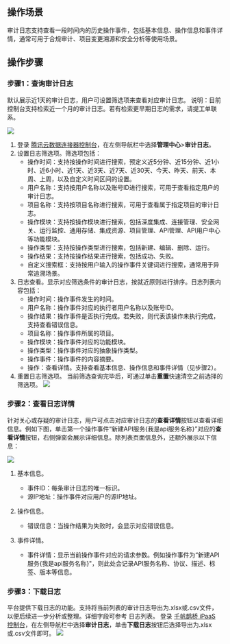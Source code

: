 ##  操作场景

审计日志支持查看一段时间内的历史操作事件，包括基本信息、操作信息和事件详情，通常可用于合规审计、项目变更溯源和安全分析等使用场景。

## 操作步骤

### 步骤1：查询审计日志  

默认展示近1天的审计日志，用户可设置筛选项来查看对应审计日志。
说明：目前控制台支持检索近一个月的审计日志。若有检索更早期日志的需求，请提工单联系。

![](https://qcloudimg.tencent-cloud.cn/raw/62c8f8ce39ca9d6c658de74a696e3347.jpg)


1. 登录 [腾讯云数据连接器控制台](https://console.cloud.tencent.com/ipaas)，在左侧导航栏中选择**管理中心**>**审计日志**。
2. 设置日志筛选项。筛选项包括：
   - 操作时间：支持按操作时间进行搜索，预定义近5分钟、近15分钟、近1小时、近6小时、近1天、近3天、近7天、近30天、今天、昨天、前天、本周、上周，以及自定义时间区间的设置。
   - 用户名称：支持按用户名称以及账号ID进行搜索，可用于查看指定用户的审计日志。
   - 项目名称：支持按项目名称进行搜索，可用于查看属于指定项目的审计日志。
   - 操作模块：支持按操作模块进行搜索，包括深度集成、连接管理、安全网关、运行监控、通用存储、集成资源、项目管理、API管理、API用户中心等功能模块。
   - 操作类型：支持按操作类型进行搜索，包括新建、编辑、删除、运行。
   - 操作结果：支持按操作结果进行搜索，包括成功、失败。
   - 自定义搜索框：支持按用户输入的操作事件关键词进行搜索，通常用于异常追溯场景。
3. 日志查看。显示对应筛选条件的审计日志，按就近原则进行排序。日志列表内容包括：
   - 操作时间：操作事件发生的时间。
   - 用户名称：操作事件对应的执行者用户名称以及账号ID。
   - 操作结果：操作事件是否执行完成。若失败，则代表该操作未执行完成，支持查看错误信息。
   - 项目名称：操作事件所属的项目。
   - 操作模块：操作事件对应的功能模块。
   - 操作类型：操作事件对应的抽象操作类型。
   - 操作事件：操作事件的内容摘要。
   - 操作：查看详情。支持查看基本信息、操作信息和事件详情（见步骤2）。
 4. 重置日志筛选项。
    当前筛选查询完毕后，可通过单击**重置**快速清空之前选择的筛选项。
    ![](https://qcloudimg.tencent-cloud.cn/raw/0a7c8c831496bcdde2eae5dfbb11e2b6.png)

### 步骤2：查看日志详情  

针对关心或存疑的审计日志，用户可点击对应审计日志的**查看详情**按钮以查看详细信息。例如下图，单击第一个操作事件“新建API服务{我是api服务名称}”对应的**查看详情**按钮，右侧弹窗会展示详细信息。除列表页面信息外，还额外展示以下信息：

![](https://qcloudimg.tencent-cloud.cn/raw/08495d54970efb789341456acd588298.png)

1. 基本信息。

   - 事件ID：每条审计日志的唯一标识。
   - 源IP地址：操作事件对应用户的源IP地址。

2. 操作信息。

   - 错误信息：当操作结果为失败时，会显示对应错误信息。

3. 事件详情。

   - 事件详情：显示当前操作事件对应的请求参数。例如操作事件为“新建API服务{我是api服务名称}"，则此处会记录API服务名称、协议、描述、标签、版本等信息。

### 步骤3：下载日志  
平台提供下载日志的功能。支持将当前列表的审计日志导出为.xlsx或.csv文件，以便后续进一步分析或整理。详细字段可参考 日志列表。
登录 [千帆鹊桥 iPaaS 控制台](https://console.cloud.tencent.com/ipaas)，在左侧导航栏中选择**审计日志**，单击**下载日志**按钮后选择导出为.xlsx或.csv文件即可。
![](https://qcloudimg.tencent-cloud.cn/raw/ca322fa7f9cab55bea2369b4bcf25285.png)



